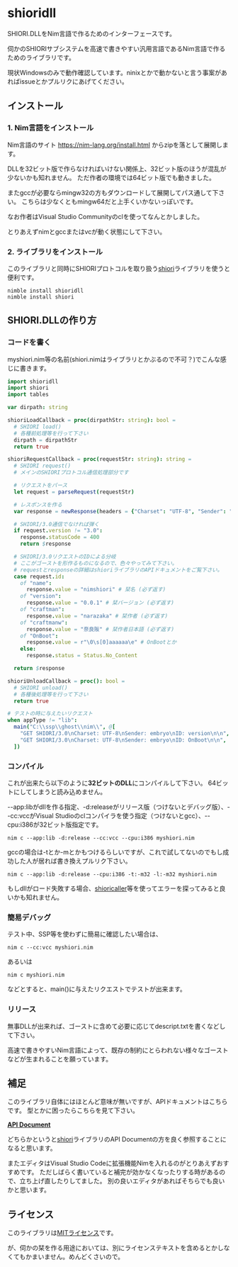 # shioridll

SHIORI.DLLをNim言語で作るためのインターフェースです。

伺かのSHIORIサブシステムを高速で書きやすい汎用言語であるNim言語で作るためのライブラリです。

現状Windowsのみで動作確認しています。ninixとかで動かないと言う事案があればissueとかプルリクにあげてください。

## インストール

### 1. Nim言語をインストール

Nim言語のサイト https://nim-lang.org/install.html からzipを落として展開します。

DLLを32ビット版で作らなければいけない関係上、32ビット版のほうが混乱が少ないかも知れません。
ただ作者の環境では64ビット版でも動きました。

またgccが必要ならmingw32の方もダウンロードして展開してパス通して下さい。
こちらは少なくともmingw64だと上手くいかないっぽいです。

なお作者はVisual Studio Communityのclを使ってなんとかしました。

とりあえずnimとgccまたはvcが動く状態にして下さい。

### 2. ライブラリをインストール

このライブラリと同時にSHIORIプロトコルを取り扱う[shiori](https://github.com/Narazaka/shiori-nim)ライブラリを使うと便利です。

```
nimble install shioridll
nimble install shiori
```

## SHIORI.DLLの作り方

### コードを書く

myshiori.nim等の名前(shiori.nimはライブラリとかぶるので不可？)でこんな感じに書きます。

```nim
import shioridll
import shiori
import tables

var dirpath: string

shioriLoadCallback = proc(dirpathStr: string): bool =
  # SHIORI load()
  # 各種前処理等を行って下さい
  dirpath = dirpathStr
  return true

shioriRequestCallback = proc(requestStr: string): string =
  # SHIORI request()
  # メインのSHIORIプロトコル通信処理部分です

  # リクエストをパース
  let request = parseRequest(requestStr)

  # レスポンスを作る
  var response = newResponse(headers = {"Charset": "UTF-8", "Sender": "nimshiori"}.newOrderedTable)

  # SHIORI/3.0通信でなければ弾く
  if request.version != "3.0":
    response.statusCode = 400
    return $response

  # SHIORI/3.0リクエストのIDによる分岐
  # ここがゴーストを形作るものになるので、色々やってみて下さい。
  # requestとresponseの詳細はshioriライブラリのAPIドキュメントをご覧下さい。
  case request.id:
    of "name":
      response.value = "nimshiori" # 栞名 (必ず返す)
    of "version":
      response.value = "0.0.1" # 栞バージョン (必ず返す)
    of "craftman":
      response.value = "narazaka" # 栞作者 (必ず返す)
    of "craftmanw":
      response.value = "奈良阪" # 栞作者日本語 (必ず返す)
    of "OnBoot":
      response.value = r"\0\s[0]aaaaaa\e" # OnBootとか
    else:
      response.status = Status.No_Content

  return $response

shioriUnloadCallback = proc(): bool =
  # SHIORI unload()
  # 各種後処理等を行って下さい
  return true

# テストの時に与えたいリクエスト
when appType != "lib":
  main("C:\\ssp\\ghost\\nim\\", @[
    "GET SHIORI/3.0\nCharset: UTF-8\nSender: embryo\nID: version\n\n",
    "GET SHIORI/3.0\nCharset: UTF-8\nSender: embryo\nID: OnBoot\n\n",
  ])
```

### コンパイル

これが出来たら以下のように**32ビットのDLL**にコンパイルして下さい。
64ビットにしてしまうと読み込めません。

--app:libがdllを作る指定、-d:releaseがリリース版（つけないとデバッグ版）、--cc:vccがVisual Studioのclコンパイラを使う指定（つけないとgcc）、--cpu:i386が32ビット版指定です。
```
nim c --app:lib -d:release --cc:vcc --cpu:i386 myshiori.nim
```

gccの場合は-tとか-mとかもつけるらしいですが、これで試してないのでもし成功した人が居れば書き換えプルリク下さい。
```
nim c --app:lib -d:release --cpu:i386 -t:-m32 -l:-m32 myshiori.nim
```

もしdllがロード失敗する場合、[shioricaller](https://github.com/Narazaka/shioricaller)等を使ってエラーを探ってみると良いかも知れません。

### 簡易デバッグ

テスト中、SSP等を使わずに簡易に確認したい場合は、

```
nim c --cc:vcc myshiori.nim
```

あるいは

```
nim c myshiori.nim
```

などとすると、main()に与えたリクエストでテストが出来ます。

### リリース

無事DLLが出来れば、ゴーストに含めて必要に応じてdescript.txtを書くなどして下さい。

高速で書きやすいNim言語によって、既存の制約にとらわれない様々なゴーストなどが生まれることを願っています。

## 補足

このライブラリ自体にはほとんど意味が無いですが、APIドキュメントはこちらです。
型とかに困ったらこちらを見て下さい。

**[API Document](https://narazaka.github.io/shioridll-nim/)**

どちらかというと[shiori](https://github.com/Narazaka/shiori-nim)ライブラリのAPI Documentの方を良く参照することになると思います。

またエディタはVisual Studio Codeに拡張機能Nimを入れるのがとりあえずおすすめです。
ただしばらく書いていると補完が効かなくなったりする時があるので、立ち上げ直したりしてました。
別の良いエディタがあればそちらでも良いかと思います。

## ライセンス

このライブラリは[MITライセンス](https://narazaka.net/license/MIT?2017)です。

が、伺かの栞を作る用途においては、別にライセンステキストを含めるとかしなくてもかまいません。めんどくさいので。
